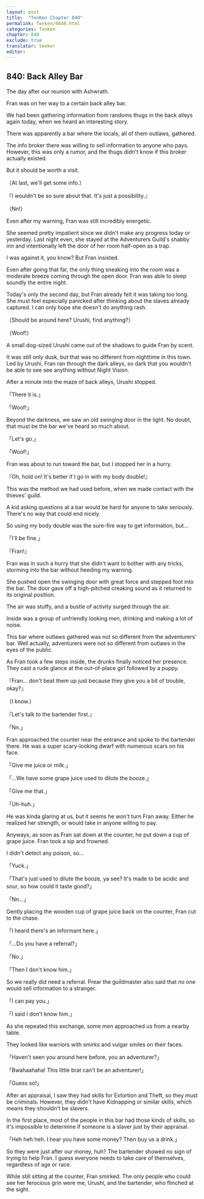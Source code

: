```yaml
---
layout: post
title:  "TenKen Chapter 840"
permalink: Tenken/0840.html
categories: TenKen
chapter: 840
exclude: true
translator: Seeker
editor: 
---
```

<h2>840: Back Alley Bar</h2>

The day after our reunion with Ashwrath.

Fran was on her way to a certain back alley bar.

We had been gathering information from randoms thugs in the back alleys again today, when we heard an interesting story.

There was apparently a bar where the locals, all of them outlaws, gathered.

The info broker there was willing to sell information to anyone who pays. However, this was only a rumor, and the thugs didn't know if this broker actually existed.

But it should be worth a visit.

（At last, we'll get some info.）

『I wouldn't be so sure about that. It's just a possibility.』

（Nn!）

Even after my warning, Fran was still incredibly energetic.

She seemed pretty impatient since we didn't make any progress today or yesterday. Last night even, she stayed at the Adventurers Guild's shabby inn and intentionally left the door of her room half-open as a trap.

I was against it, you know? But Fran insisted.

Even after going that far, the only thing sneaking into the room was a moderate breeze coming through the open door. Fran was able to sleep soundly the entire night.

Today's only the second day, but Fran already felt it was taking too long. She must feel especially panicked after thinking about the slaves already captured. I can only hope she doesn't do anything rash.

（Should be around here? Urushi, find anything?）

（Woof!）

A small dog-sized Urushi came out of the shadows to guide Fran by scent.

It was still only dusk, but that was no different from nighttime in this town. Led by Urushi, Fran ran through the dark alleys, so dark that you wouldn't be able to see see anything without Night Vision.

After a minute into the maze of back alleys, Urushi stopped.

「There it is.」

「Woof!」

Beyond the darkness, we saw an old swinging door in the light. No doubt, that must be the bar we've heard so much about.

「Let's go.」

「Woof!」

Fran was about to run toward the bar, but I stopped her in a hurry.

『Oh, hold on! It's better if I go in with my body double!』

This was the method we had used before, when we made contact with the thieves' guild.

A kid asking questions at a bar would be hard for anyone to take seriously. There's no way that could end nicely.

So using my body double was the sure-fire way to get information, but...

「I'll be fine.」

『Fran!』

Fran was in such a hurry that she didn't want to bother with any tricks, storming into the bar without heeding my warning.

She pushed open the swinging door with great force and stepped foot into the bar. The door gave off a high-pitched creaking sound as it returned to its original position.

The air was stuffy, and a bustle of activity surged through the air.

Inside was a group of unfriendly looking men, drinking and making a lot of noise.

This bar where outlaws gathered was not so different from the adventurers' bar. Well actually, adventurers were not so different from outlaws in the eyes of the public.

As Fran took a few steps inside, the drunks finally noticed her presence. They cast a rude glance at the out-of-place girl followed by a puppy.

『Fran... don't beat them up just because they give you a bit of trouble, okay?』

（I know.）

『Let's talk to the bartender first.』

「Nn.」

Fran approached the counter near the entrance and spoke to the bartender there. He was a super scary-looking dwarf with numerous scars on his face.

「Give me juice or milk.」

「...We have some grape juice used to dilute the booze.」

「Give me that.」

「Uh-huh.」

He was kinda glaring at us, but it seems he won't turn Fran away. Either he realized her strength, or would take in anyone willing to pay.

Anyways, as soon as Fran sat down at the counter, he put down a cup of grape juice. Fran took a sip and frowned.

I didn't detect any poison, so...

「Yuck.」

「That's just used to dilute the booze, ya see? It's made to be acidic and sour, so how could it taste good?」

「Nn...」

Gently placing the wooden cup of grape juice back on the counter, Fran cut to the chase.

「I heard there's an informant here.」

「...Do you have a referral?」

「No.」

「Then I don't know him.」

So we really did need a referral. Prear the guildmaster also said that no one would sell information to a stranger.

「I can pay you.」

「I said I don't know him.」

As she repeated this exchange, some men approached us from a nearby table.

They looked like warriors with smirks and vulgar smiles on their faces.

「Haven't seen you around here before, you an adventurer?」

「Bwahaahaha! This little brat can't be an adventurer!」

「Guess so!」

After an appraisal, I saw they had skills for Extortion and Theft, so they must be criminals. However, they didn't have Kidnapping or similar skills, which means they shouldn't be slavers.

In the first place, most of the people in this bar had those kinds of skills, so it's impossible to determine if someone is a slaver just by their appraisal.

「Heh heh heh. I hear you have some money? Then buy us a drink.」

So they were just after our money, huh? The bartender showed no sign of trying to help Fran. I guess everyone needs to take care of themselves, regardless of age or race.

While still sitting at the counter, Fran smirked. The only people who could see her ferocious grin were me, Urushi, and the bartender, who flinched at the sight.




